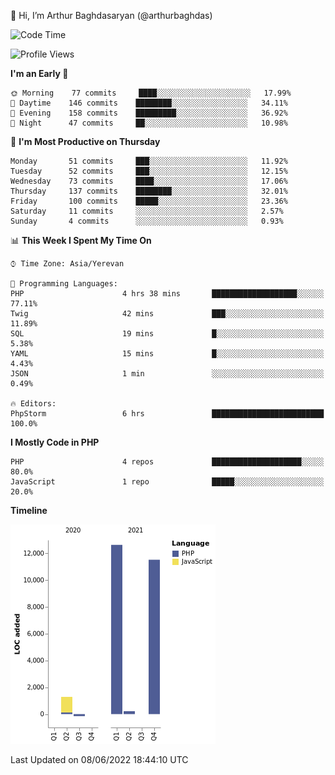 👋 Hi, I’m Arthur Baghdasaryan (@arthurbaghdas)


<!--START_SECTION:waka-->
![Code Time](http://img.shields.io/badge/Code%20Time-0%20secs-blue)

![Profile Views](http://img.shields.io/badge/Profile%20Views-0-blue)

**I'm an Early 🐤** 

```text
🌞 Morning    77 commits     ████░░░░░░░░░░░░░░░░░░░░░   17.99% 
🌆 Daytime    146 commits    ████████░░░░░░░░░░░░░░░░░   34.11% 
🌃 Evening    158 commits    █████████░░░░░░░░░░░░░░░░   36.92% 
🌙 Night      47 commits     ██░░░░░░░░░░░░░░░░░░░░░░░   10.98%

```
📅 **I'm Most Productive on Thursday** 

```text
Monday       51 commits     ███░░░░░░░░░░░░░░░░░░░░░░   11.92% 
Tuesday      52 commits     ███░░░░░░░░░░░░░░░░░░░░░░   12.15% 
Wednesday    73 commits     ████░░░░░░░░░░░░░░░░░░░░░   17.06% 
Thursday     137 commits    ████████░░░░░░░░░░░░░░░░░   32.01% 
Friday       100 commits    █████░░░░░░░░░░░░░░░░░░░░   23.36% 
Saturday     11 commits     ░░░░░░░░░░░░░░░░░░░░░░░░░   2.57% 
Sunday       4 commits      ░░░░░░░░░░░░░░░░░░░░░░░░░   0.93%

```


📊 **This Week I Spent My Time On** 

```text
⌚︎ Time Zone: Asia/Yerevan

💬 Programming Languages: 
PHP                      4 hrs 38 mins       ███████████████████░░░░░░   77.11% 
Twig                     42 mins             ███░░░░░░░░░░░░░░░░░░░░░░   11.89% 
SQL                      19 mins             █░░░░░░░░░░░░░░░░░░░░░░░░   5.38% 
YAML                     15 mins             █░░░░░░░░░░░░░░░░░░░░░░░░   4.43% 
JSON                     1 min               ░░░░░░░░░░░░░░░░░░░░░░░░░   0.49%

🔥 Editors: 
PhpStorm                 6 hrs               █████████████████████████   100.0%

```

**I Mostly Code in PHP** 

```text
PHP                      4 repos             ████████████████████░░░░░   80.0% 
JavaScript               1 repo              █████░░░░░░░░░░░░░░░░░░░░   20.0%

```


**Timeline**

![Chart not found](https://raw.githubusercontent.com/arthurbaghdas/arthurbaghdas/main/charts/bar_graph.png) 


 Last Updated on 08/06/2022 18:44:10 UTC
<!--END_SECTION:waka-->
